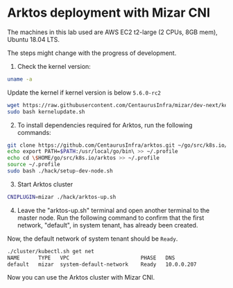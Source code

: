# Arktos deployment with Mizar CNI 

The machines in this lab used are AWS EC2 t2-large (2 CPUs, 8GB mem), Ubuntu 18.04 LTS.

The steps might change with the progress of development.

1. Check the kernel version:

```bash
uname -a
```

Update the kernel if kernel version is below `5.6.0-rc2`

```bash
wget https://raw.githubusercontent.com/CentaurusInfra/mizar/dev-next/kernelupdate.sh
sudo bash kernelupdate.sh
```

2. To install dependencies required for Arktos, run the following commands: 

```bash
git clone https://github.com/CentaurusInfra/arktos.git ~/go/src/k8s.io/arktos
echo export PATH=$PATH:/usr/local/go/bin\ >> ~/.profile
echo cd \$HOME/go/src/k8s.io/arktos >> ~/.profile
source ~/.profile
sudo bash ./hack/setup-dev-node.sh
```
  
3. Start Arktos cluster
```bash
CNIPLUGIN=mizar ./hack/arktos-up.sh
```

4. Leave the "arktos-up.sh" terminal and open another terminal to the master node. Run the following command to confirm that the first network, "default", in system tenant, has already been created. 

Now, the default network of system tenant should be `Ready`.
```bash
./cluster/kubectl.sh get net
NAME      TYPE   VPC                       PHASE   DNS
default   mizar  system-default-network    Ready   10.0.0.207
```

Now you can use the Arktos cluster with Mizar CNI.
